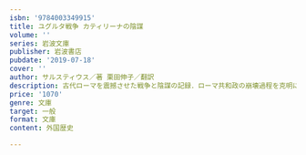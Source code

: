 ```yaml
---
isbn: '9784003349915'
title: ユグルタ戦争 カティリーナの陰謀
volume: ''
series: 岩波文庫
publisher: 岩波書店
pubdate: '2019-07-18'
cover: ''
author: サルスティウス／著 栗田伸子／翻訳
description: 古代ローマを震撼させた戦争と陰謀の記録．ローマ共和政の崩壊過程を克明に伝える，名高いラテン語の二篇．
price: '1070'
genre: 文庫
target: 一般
format: 文庫
content: 外国歴史

---
```

